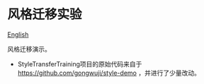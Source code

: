 # 风格迁移实验

[English](/projects/StyleTransfer/Readme.md)

风格迁移演示。

- StyleTransferTraining项目的原始代码来自于 https://github.com/gongwuji/style-demo ，并进行了少量改动。